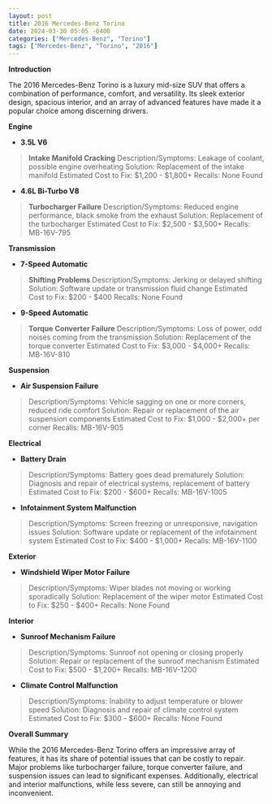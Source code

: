 ```yaml
---
layout: post
title: 2016 Mercedes-Benz Torino
date: 2024-03-30 05:05 -0400
categories: ["Mercedes-Benz", "Torino"]
tags: ["Mercedes-Benz", "Torino", "2016"]
---
```

**Introduction**

The 2016 Mercedes-Benz Torino is a luxury mid-size SUV that offers a combination of performance, comfort, and versatility. Its sleek exterior design, spacious interior, and an array of advanced features have made it a popular choice among discerning drivers.

**Engine**

* **3.5L V6**

> **Intake Manifold Cracking**
> Description/Symptoms: Leakage of coolant, possible engine overheating
> Solution: Replacement of the intake manifold
> Estimated Cost to Fix: $1,200 - $1,800+
> Recalls: None Found

* **4.6L Bi-Turbo V8**

> **Turbocharger Failure**
> Description/Symptoms: Reduced engine performance, black smoke from the exhaust
> Solution: Replacement of the turbocharger
> Estimated Cost to Fix: $2,500 - $3,500+
> Recalls: MB-16V-795

**Transmission**

* **7-Speed Automatic**

> **Shifting Problems**
> Description/Symptoms: Jerking or delayed shifting
> Solution: Software update or transmission fluid change
> Estimated Cost to Fix: $200 - $400
> Recalls: None Found

* **9-Speed Automatic**

> **Torque Converter Failure**
> Description/Symptoms: Loss of power, odd noises coming from the transmission
> Solution: Replacement of the torque converter
> Estimated Cost to Fix: $3,000 - $4,000+
> Recalls: MB-16V-810

**Suspension**

* **Air Suspension Failure**
> Description/Symptoms: Vehicle sagging on one or more corners, reduced ride comfort
> Solution: Repair or replacement of the air suspension components
> Estimated Cost to Fix: $1,000 - $2,000+ per corner
> Recalls: MB-16V-905

**Electrical**

* **Battery Drain**
> Description/Symptoms: Battery goes dead prematurely
> Solution: Diagnosis and repair of electrical systems, replacement of battery
> Estimated Cost to Fix: $200 - $600+
> Recalls: MB-16V-1005

* **Infotainment System Malfunction**
> Description/Symptoms: Screen freezing or unresponsive, navigation issues
> Solution: Software update or replacement of the infotainment system
> Estimated Cost to Fix: $400 - $1,000+
> Recalls: MB-16V-1100

**Exterior**

* **Windshield Wiper Motor Failure**
> Description/Symptoms: Wiper blades not moving or working sporadically
> Solution: Replacement of the wiper motor
> Estimated Cost to Fix: $250 - $400+
> Recalls: None Found

**Interior**

* **Sunroof Mechanism Failure**
> Description/Symptoms: Sunroof not opening or closing properly
> Solution: Repair or replacement of the sunroof mechanism
> Estimated Cost to Fix: $500 - $1,200+
> Recalls: MB-16V-1200

* **Climate Control Malfunction**
> Description/Symptoms: Inability to adjust temperature or blower speed
> Solution: Diagnosis and repair of climate control system
> Estimated Cost to Fix: $300 - $600+
> Recalls: None Found

**Overall Summary**

While the 2016 Mercedes-Benz Torino offers an impressive array of features, it has its share of potential issues that can be costly to repair. Major problems like turbocharger failure, torque converter failure, and suspension issues can lead to significant expenses. Additionally, electrical and interior malfunctions, while less severe, can still be annoying and inconvenient.
